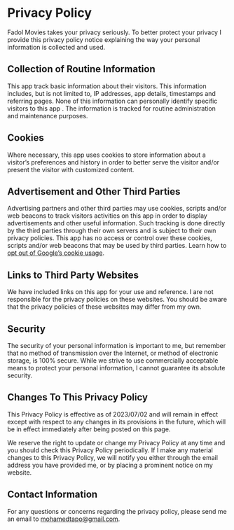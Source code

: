 # Privacy Policy

Fadol Movies takes your privacy seriously. To better protect your privacy I provide this privacy policy notice explaining the way your personal information is collected and used.


## Collection of Routine Information

This app track basic information about their visitors. This information includes, but is not limited to, IP addresses, app details, timestamps and referring pages. None of this information can personally identify specific  visitors  to this  app . The information is tracked for routine administration and maintenance purposes.


## Cookies

Where necessary, this  app  uses cookies to store information about a visitor’s preferences and history in order to better serve the visitor   and/or present the  visitor  with customized content.


## Advertisement and Other Third Parties

Advertising partners and other third parties may use cookies, scripts and/or web beacons to track  visitors  activities on this  app in order to display advertisements and other useful information. Such tracking is done directly by the third parties through their own servers and is subject to their own privacy policies. This app has no access or control over these cookies, scripts and/or web beacons that may be used by third parties. Learn how to [opt out of Google’s cookie usage](http://www.google.com/privacy_ads.html).


## Links to Third Party Websites

 We  have included links on this  app for your use and reference.  I are not responsible for the privacy policies on these websites. You should be aware that the privacy policies of these websites may differ from my own.


## Security

The security of your personal information is important to  me, but remember that no method of transmission over the Internet, or method of electronic storage, is 100% secure. While we strive to use commercially acceptable means to protect your personal information, I cannot guarantee its absolute security.


## Changes To This Privacy Policy

This Privacy Policy is effective as of 2023/07/02 and will remain in effect except with respect to any changes in its provisions in the future, which will be in effect immediately after being posted on this page.

We reserve the right to update or change my Privacy Policy at any time and you should check this Privacy Policy periodically. If I make any material changes to this Privacy Policy, we will notify you either through the email address you have provided me, or by placing a prominent notice on my website.


## Contact Information

For any questions or concerns regarding the privacy policy, please send me an email to mohamedtapo@gmail.com.
